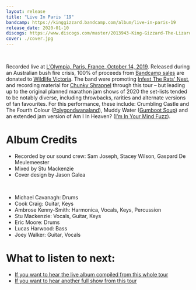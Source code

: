 ```yaml
---
layout: release
title: "Live In Paris ’19"
bandcamp: https://kinggizzard.bandcamp.com/album/live-in-paris-19
release_date: 2020-01-10
discogs: https://www.discogs.com/master/2013943-King-Gizzard-The-Lizard-Wizard-Live-In-Paris-19
cover: ./cover.jpg
---
```

<br>

Recorded live at [L’Olympia, Paris, France, October 14, 2019](/setlists/2019/10/14/lolympia-bruno-coquatrix-paris-france.html). Released during an Australian bush fire crisis, 100% of proceeds from [Bandcamp sales](https://kinggizzard.bandcamp.com/album/live-in-paris-19) are donated to [Wildlife Victoria](https://www.wildlifevictoria.org.au/). The band were promoting [Infest The Rats' Nest](../infest-the-rats-nest), and recording material for [Chunky Shrapnel](../chunky-shrapnel) through this tour – but leading up to the original planned marathon jam shows of 2020 the set-lists tended to be notably diverse, including throwbacks, rarities and alternate versions of fan favourites. For this performance, these include: Crumbling Castle and The Fourth Colour ([Polygondwanaland](../polygondwanaland)), Muddy Water ([Gumboot Soup](../gumboot-soup)) and an extended jam version of Am I In Heaven? ([I’m In Your Mind Fuzz](../im-in-your-mind-fuzz)).

# Album Credits

* Recorded by our sound crew: Sam Joseph, Stacey Wilson, Gaspard De Meulemeester
* Mixed by Stu Mackenzie
* Cover design by Jason Galea  
<br>  
  
* Michael Cavanagh: Drums
* Cook Craig: Guitar, Keys
* Ambrose Kenny-Smith: Harmonica, Vocals, Keys, Percussion
* Stu Mackenzie: Vocals, Guitar, Keys
* Eric Moore: Drums
* Lucas Harwood: Bass
* Joey Walker: Guitar, Vocals

# What to listen to next:

*   [If you want to hear the live album compiled from this whole tour](../chunky-shrapnel)
*   [If you want to hear another full show from this tour](../live-in-brussels-2019)
